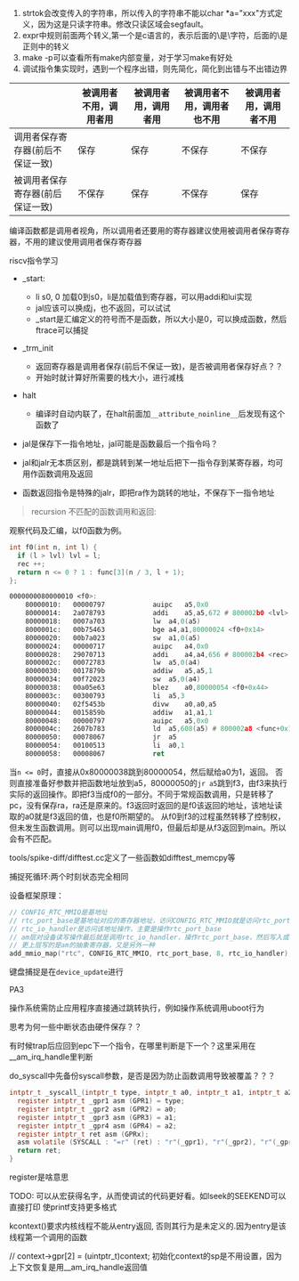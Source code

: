 1. strtok会改变传入的字符串，所以传入的字符串不能以char *a="xxx"方式定义，因为这是只读字符串。修改只读区域会segfault。
2. expr中规则前面两个转义\,第一个是c语言的，表示后面的\是\字符，后面的\是正则中的转义
3. make -p可以查看所有make内部变量，对于学习make有好处
4. 调试指令集实现时，遇到一个程序出错，则先简化，简化到出错与不出错边界

| | 被调用者不用，调用者用 | 被调用者用，调用者用 | 被调用者不用，调用者也不用 | 被调用者用，调用者不用 |
| - | - | - | - | - |
| 调用者保存寄存器(前后不保证一致) | 保存 | 保存 | 不保存 | 不保存 |
| 被调用者保存寄存器(前后保证一致) | 不保存 | 保存 | 不保存 | 保存 |

编译函数都是调用者视角，所以调用者还要用的寄存器建议使用被调用者保存寄存器，不用的建议使用调用者保存寄存器

riscv指令学习

- _start:
    - li s0, 0 加载0到s0，li是加载值到寄存器，可以用addi和lui实现
    - jal应该可以换成j，也不返回，可以试试
    - _start是汇编定义的符号而不是函数，所以大小是0，可以换成函数，然后ftrace可以捕捉
- _trm_init
    - 返回寄存器是调用者保存(前后不保证一致)，是否被调用者保存好点？？
    - 开始时就计算好所需要的栈大小，进行减栈
- halt
    - 编译时自动内联了，在halt前面加`__attribute_noinline__`后发现有这个函数了

- jal是保存下一指令地址，jal可能是函数最后一个指令吗？
- jal和jalr无本质区别，都是跳转到某一地址后把下一指令存到某寄存器，均可用作函数调用及返回
- 函数返回指令是特殊的jalr，即把ra作为跳转的地址，不保存下一指令地址

> recursion 不匹配的函数调用和返回:

观察代码及汇编，以f0函数为例。

```c
int f0(int n, int l) {
  if (l > lvl) lvl = l;
  rec ++;
  return n <= 0 ? 1 : func[3](n / 3, l + 1);
};
```

```asm
0000000080000010 <f0>:
    80000010:	00000797          	auipc	a5,0x0
    80000014:	2a078793          	addi	a5,a5,672 # 800002b0 <lvl>
    80000018:	0007a703          	lw	a4,0(a5)
    8000001c:	00b75463          	bge	a4,a1,80000024 <f0+0x14>
    80000020:	00b7a023          	sw	a1,0(a5)
    80000024:	00000717          	auipc	a4,0x0
    80000028:	29070713          	addi	a4,a4,656 # 800002b4 <rec>
    8000002c:	00072783          	lw	a5,0(a4)
    80000030:	0017879b          	addiw	a5,a5,1
    80000034:	00f72023          	sw	a5,0(a4)
    80000038:	00a05e63          	blez	a0,80000054 <f0+0x44>
    8000003c:	00300793          	li	a5,3
    80000040:	02f5453b          	divw	a0,a0,a5
    80000044:	0015859b          	addiw	a1,a1,1
    80000048:	00000797          	auipc	a5,0x0
    8000004c:	2607b783          	ld	a5,608(a5) # 800002a8 <func+0x18>
    80000050:	00078067          	jr	a5
    80000054:	00100513          	li	a0,1
    80000058:	00008067          	ret
```

当`n <= 0`时，直接从0x80000038跳到80000054，然后赋给a0为1，返回。
否则直接准备好参数并把函数地址放到a5，80000050的`jr a5`跳到f3，由f3来执行实际的返回操作。即把f3当成f0的一部分。不同于常规函数调用，只是转移了pc，没有保存ra，ra还是原来的。f3返回时返回的是f0该返回的地址，该地址读取的a0就是f3返回的值，也是f0所期望的。
从f0到f3的过程虽然转移了控制权，但未发生函数调用。则可以出现main调用f0，但最后却是从f3返回到main。所以会有不匹配。

tools/spike-diff/difftest.cc定义了一些函数如difftest_memcpy等

捕捉死循环:两个时刻状态完全相同

设备框架原理：

```c
// CONFIG_RTC_MMIO是基地址
// rtc_port_base是基地址对应的寄存器地址，访问CONFIG_RTC_MMIO就是访问rtc_port_base
// rtc_io_handler是访问该地址操作，主要是操作rtc_port_base
// am层对设备读写操作最后就是调用rtc_io_handler，操作rtc_port_base，然后写入或者返回
// 更上层写的是am的抽象寄存器，又是另外一种
add_mmio_map("rtc", CONFIG_RTC_MMIO, rtc_port_base, 8, rtc_io_handler);
```

键盘捕捉是在`device_update`进行

PA3

操作系统需防止应用程序直接通过跳转执行，例如操作系统调用uboot行为

思考为何一些中断状态由硬件保存？？

有时候trap后应回到epc下一个指令，在哪里判断是下一个？这里采用在__am_irq_handle里判断

do_syscall中先备份syscall参数，是否是因为防止函数调用导致被覆盖？？？

```c
intptr_t _syscall_(intptr_t type, intptr_t a0, intptr_t a1, intptr_t a2) {
  register intptr_t _gpr1 asm (GPR1) = type;
  register intptr_t _gpr2 asm (GPR2) = a0;
  register intptr_t _gpr3 asm (GPR3) = a1;
  register intptr_t _gpr4 asm (GPR4) = a2;
  register intptr_t ret asm (GPRx);
  asm volatile (SYSCALL : "=r" (ret) : "r"(_gpr1), "r"(_gpr2), "r"(_gpr3), "r"(_gpr4));
  return ret;
}
```

register是啥意思



TODO: 可以从宏获得名字，从而使调试的代码更好看。如lseek的SEEKEND可以直接打印
      使printf支持更多格式

kcontext()要求内核线程不能从entry返回, 否则其行为是未定义的.因为entry是该线程第一个调用的函数

// context->gpr[2] = (uintptr_t)context; 初始化context的sp是不用设置，因为上下文恢复是用__am_irq_handle返回值
